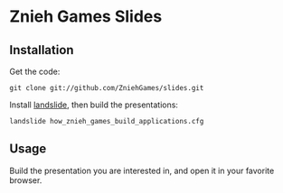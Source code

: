 Znieh Games Slides
===

Installation
------------

Get the code:

    git clone git://github.com/ZniehGames/slides.git

Install [landslide](https://github.com/adamzap/landslide#installation), then
build the presentations:

    landslide how_znieh_games_build_applications.cfg


Usage
-----

Build the presentation you are interested in, and open it in your favorite browser.
